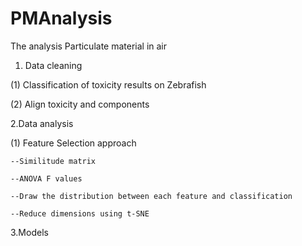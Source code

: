 # PMAnalysis
The analysis Particulate material in air

1. Data cleaning

(1) Classification of toxicity results on Zebrafish

(2) Align toxicity and components 

2.Data analysis

(1) Feature Selection approach

    --Similitude matrix
    
    --ANOVA F values 
    
    --Draw the distribution between each feature and classification
    
    --Reduce dimensions using t-SNE
    
3.Models

